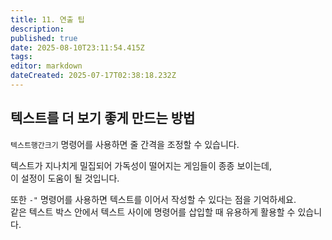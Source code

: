 ```yaml
---
title: 11. 연출 팁
description: 
published: true
date: 2025-08-10T23:11:54.415Z
tags: 
editor: markdown
dateCreated: 2025-07-17T02:38:18.232Z
---
```


## 텍스트를 더 보기 좋게 만드는 방법

`텍스트행간크기` 명령어를 사용하면 줄 간격을 조정할 수 있습니다.   

텍스트가 지나치게 밀집되어 가독성이 떨어지는 게임들이 종종 보이는데,  
이 설정이 도움이 될 것입니다.  
  
또한 `-"` 명령어를 사용하면 텍스트를 이어서 작성할 수 있다는 점을 기억하세요.  
같은 텍스트 박스 안에서 텍스트 사이에 명령어를 삽입할 때 유용하게 활용할 수 있습니다.
